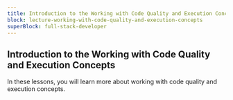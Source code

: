 ```yaml
---
title: Introduction to the Working with Code Quality and Execution Concepts
block: lecture-working-with-code-quality-and-execution-concepts
superBlock: full-stack-developer
---
```


## Introduction to the Working with Code Quality and Execution Concepts

In these lessons, you will learn more about working with code quality and execution concepts.
